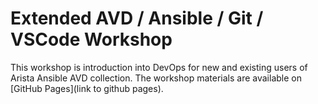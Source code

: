 # Extended AVD / Ansible / Git / VSCode Workshop

This workshop is introduction into DevOps for new and existing users of Arista Ansible AVD collection.
The workshop materials are available on [GitHub Pages](link to github pages).
